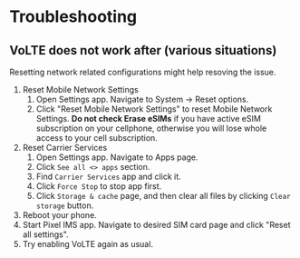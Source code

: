 # Troubleshooting

## VoLTE does not work after (various situations)

Resetting network related configurations might help resoving the issue.

1. Reset Mobile Network Settings
   1. Open Settings app. Navigate to System -> Reset options.
   2. Click "Reset Mobile Network Settings" to reset Mobile Network Settings. **Do not check Erase eSIMs** if you have active eSIM subscription on your cellphone, otherwise you will lose whole access to your cell subscription.
2. Reset Carrier Services
   1. Open Settings app. Navigate to Apps page.
   2. Click `See all <> apps` section.
   3. Find `Carrier Services` app and click it.
   4. Click `Force Stop` to stop app first.
   5. Click `Storage & cache` page, and then clear all files by clicking `Clear storage` button.
3. Reboot your phone.
4. Start Pixel IMS app. Navigate to desired SIM card page and click "Reset all settings".
5. Try enabling VoLTE again as usual.
